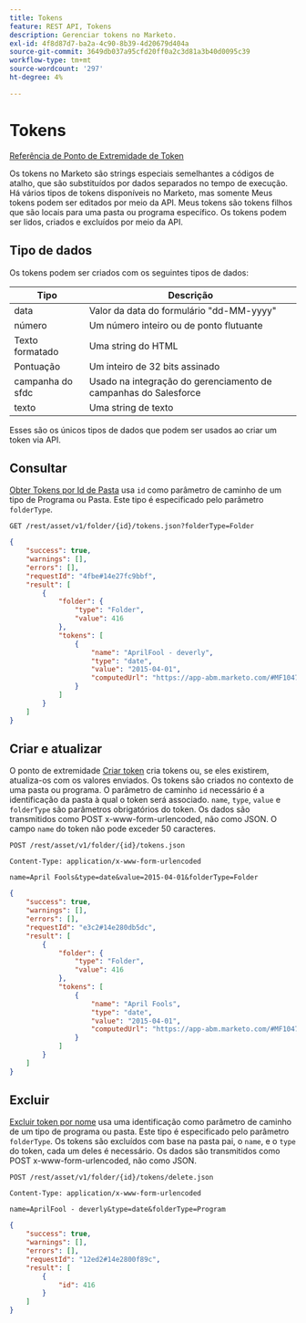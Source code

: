```yaml
---
title: Tokens
feature: REST API, Tokens
description: Gerenciar tokens no Marketo.
exl-id: 4f8d87d7-ba2a-4c90-8b39-4d20679d404a
source-git-commit: 3649db037a95cfd20ff0a2c3d81a3b40d0095c39
workflow-type: tm+mt
source-wordcount: '297'
ht-degree: 4%

---
```


# Tokens

[Referência de Ponto de Extremidade de Token](https://developer.adobe.com/marketo-apis/api/asset/#tag/Tokens)

Os tokens no Marketo são strings especiais semelhantes a códigos de atalho, que são substituídos por dados separados no tempo de execução. Há vários tipos de tokens disponíveis no Marketo, mas somente Meus tokens podem ser editados por meio da API. Meus tokens são tokens filhos que são locais para uma pasta ou programa específico. Os tokens podem ser lidos, criados e excluídos por meio da API.

## Tipo de dados

Os tokens podem ser criados com os seguintes tipos de dados:

| Tipo | Descrição |
|---------------|----------------------------------------------------|
| data | Valor da data do formulário &quot;dd-MM-yyyy&quot; |
| número | Um número inteiro ou de ponto flutuante |
| Texto formatado | Uma string do HTML |
| Pontuação | Um inteiro de 32 bits assinado |
| campanha do sfdc | Usado na integração do gerenciamento de campanhas do Salesforce |
| texto | Uma string de texto |

Esses são os únicos tipos de dados que podem ser usados ao criar um token via API.

## Consultar

[Obter Tokens por Id de Pasta](https://developer.adobe.com/marketo-apis/api/asset/#tag/Tokens/operation/getTokensByFolderIdUsingGET) usa `id` como parâmetro de caminho de um tipo de Programa ou Pasta. Este tipo é especificado pelo parâmetro `folderType`.

```curl
GET /rest/asset/v1/folder/{id}/tokens.json?folderType=Folder
```

```json
{
    "success": true,
    "warnings": [],
    "errors": [],
    "requestId": "4fbe#14e27fc9bbf",
    "result": [
        {
            "folder": {
                "type": "Folder",
                "value": 416
            },
            "tokens": [
                {
                    "name": "AprilFool - deverly",
                    "type": "date",
                    "value": "2015-04-01",
                    "computedUrl": "https://app-abm.marketo.com/#MF1047C3"
                }
            ]
        }
    ]
}
```

## Criar e atualizar

O ponto de extremidade [Criar token](https://developer.adobe.com/marketo-apis/api/asset/#tag/Tokens/operation/addTokenTOFolderUsingPOST) cria tokens ou, se eles existirem, atualiza-os com os valores enviados. Os tokens são criados no contexto de uma pasta ou programa. O parâmetro de caminho `id` necessário é a identificação da pasta à qual o token será associado. `name`, `type`, `value` e `folderType` são parâmetros obrigatórios do token. Os dados são transmitidos como POST x-www-form-urlencoded, não como JSON. O campo `name` do token não pode exceder 50 caracteres.

```
POST /rest/asset/v1/folder/{id}/tokens.json
```

```
Content-Type: application/x-www-form-urlencoded
```

```
name=April Fools&type=date&value=2015-04-01&folderType=Folder
```

```json
{
    "success": true,
    "warnings": [],
    "errors": [],
    "requestId": "e3c2#14e280db5dc",
    "result": [
        {
            "folder": {
                "type": "Folder",
                "value": 416
            },
            "tokens": [
                {
                    "name": "April Fools",
                    "type": "date",
                    "value": "2015-04-01",
                    "computedUrl": "https://app-abm.marketo.com/#MF1047C3"
                }
            ]
        }
    ]
}
```

## Excluir

[Excluir token por nome](https://developer.adobe.com/marketo-apis/api/asset/#tag/Tokens/operation/deleteTokenByNameUsingPOST) usa uma identificação como parâmetro de caminho de um tipo de programa ou pasta. Este tipo é especificado pelo parâmetro `folderType`. Os tokens são excluídos com base na pasta pai, o `name`, e o `type` do token, cada um deles é necessário. Os dados são transmitidos como POST x-www-form-urlencoded, não como JSON.

```
POST /rest/asset/v1/folder/{id}/tokens/delete.json
```

```
Content-Type: application/x-www-form-urlencoded
```

```
name=AprilFool - deverly&type=date&folderType=Program
```

```json
{
    "success": true,
    "warnings": [],
    "errors": [],
    "requestId": "12ed2#14e2800f89c",
    "result": [
        {
            "id": 416
        }
    ]
}
```
